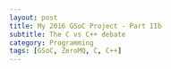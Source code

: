 ```yaml
---
layout: post
title: My 2016 GSoC Project - Part IIb
subtitle: The C vs C++ debate
category: Programming
tags: [GSoC, ZeroMQ, C, C++]
--- 
```



